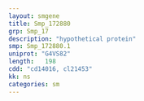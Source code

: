 ```yaml
---
layout: smgene
title: Smp_172880
grp: Smp_17
description: "hypothetical protein"
smp: Smp_172880.1
uniprot: "G4VS82"
length:   198
cdd: "cd14016, cl21453"
kk: ns
categories: sm
---
```

